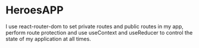 # **HeroesAPP**

I use react-router-dom to set private routes and public routes in my app, perform route protection and use useContext and useReducer to control the state of my application at all times.